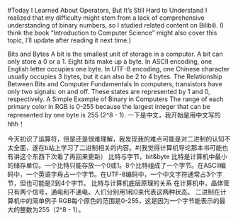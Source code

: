 #Today I Learned About Operators, But It’s Still Hard to Understand
I realized that my difficulty might stem from a lack of comprehensive understanding of binary numbers, so I studied related content on Bilibili. (I think the book “Introduction to Computer Science” might also cover this topic, I’ll update after reading it next time.)

Bits and Bytes A bit is the smallest unit of storage in a computer. A bit can only store a 0 or a 1. Eight bits make up a byte. In ASCII encoding, one English letter occupies one byte. In UTF-8 encoding, one Chinese character usually occupies 3 bytes, but it can also be 2 to 4 bytes.
The Relationship Between Bits and Computer Fundamentals In computers, transistors have only two signals: on and off. These states are represented by 1 and 0, respectively.
A Simple Example of Binary in Computers The range of each primary color in RGB is 0-255 because the largest integer that can be represented by one byte is 255 (2^8 - 1).
一下是中文，我开始是用中文写的hhh！

今天初识了运算符，但是还是很难理解，我发现我的难点可能是对二进制的认知不太全面，遂在b站上学习了二进制相关的内容。#(我觉得计算机导论那本书可能也有讲这个东西下次看了再回来更新）
比特与字节，bit&byte 比特是计算机中最小的储存单位。一个比特只能存放一个0或1。8个比特组成了一个字节。在ASCII编码中，一个英语字母占一个字节。在UTF-8编码中，一个中文字符通常占3个字节，但也可能是2到4个字节。
比特与计算机底层原理的关系 在计算机中，晶体管只有两个信号，通电和不通电。人们分别用1和0来代表这两种状态。
二进制在计算机中的简单例子 RGB每个原色的范围是0-255，这是因为一个字节能表示的最大的整数为255（2^8 - 1）。
